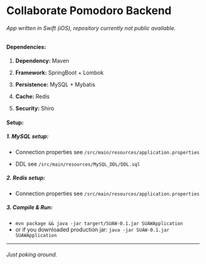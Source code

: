 # Collaborate Pomodoro Backend
###### App written in Swift (iOS), repository currently not public available.

#### Dependencies:
1. **Dependency:** Maven

2. **Framework:** SpringBoot + Lombok

3. **Persistence:** MySQL + Mybatis

4. **Cache:** Redis

5. **Security:** Shiro

#### Setup:
##### 1. MySQL setup:
- Connection properties see `/src/main/resources/application.properties`

- DDL see `/src/main/resources/MySQL_DDL/DDL.sql`

##### 2. Redis setup:
- Connection properties see `/src/main/resources/application.properties`
##### 3. Compile & Run:
- `mvn package && java -jar targert/SUAW-0.1.jar SUAWApplication`
- or if you downloaded production jar: `java -jar SUAW-0.1.jar SUAWApplication`
---

###### Just poking around.
